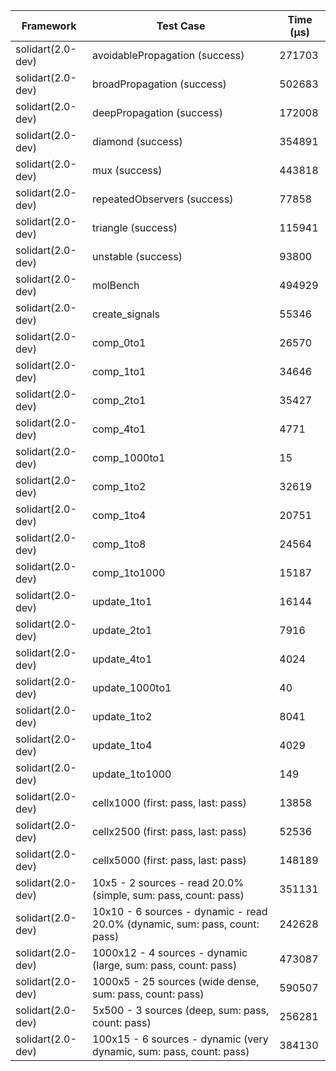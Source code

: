 | Framework | Test Case | Time (μs) |
| --- | --- | --- |
| solidart(2.0-dev) | avoidablePropagation (success) | 271703 |
| solidart(2.0-dev) | broadPropagation (success) | 502683 |
| solidart(2.0-dev) | deepPropagation (success) | 172008 |
| solidart(2.0-dev) | diamond (success) | 354891 |
| solidart(2.0-dev) | mux (success) | 443818 |
| solidart(2.0-dev) | repeatedObservers (success) | 77858 |
| solidart(2.0-dev) | triangle (success) | 115941 |
| solidart(2.0-dev) | unstable (success) | 93800 |
| solidart(2.0-dev) | molBench | 494929 |
| solidart(2.0-dev) | create_signals | 55346 |
| solidart(2.0-dev) | comp_0to1 | 26570 |
| solidart(2.0-dev) | comp_1to1 | 34646 |
| solidart(2.0-dev) | comp_2to1 | 35427 |
| solidart(2.0-dev) | comp_4to1 | 4771 |
| solidart(2.0-dev) | comp_1000to1 | 15 |
| solidart(2.0-dev) | comp_1to2 | 32619 |
| solidart(2.0-dev) | comp_1to4 | 20751 |
| solidart(2.0-dev) | comp_1to8 | 24564 |
| solidart(2.0-dev) | comp_1to1000 | 15187 |
| solidart(2.0-dev) | update_1to1 | 16144 |
| solidart(2.0-dev) | update_2to1 | 7916 |
| solidart(2.0-dev) | update_4to1 | 4024 |
| solidart(2.0-dev) | update_1000to1 | 40 |
| solidart(2.0-dev) | update_1to2 | 8041 |
| solidart(2.0-dev) | update_1to4 | 4029 |
| solidart(2.0-dev) | update_1to1000 | 149 |
| solidart(2.0-dev) | cellx1000 (first: pass, last: pass) | 13858 |
| solidart(2.0-dev) | cellx2500 (first: pass, last: pass) | 52536 |
| solidart(2.0-dev) | cellx5000 (first: pass, last: pass) | 148189 |
| solidart(2.0-dev) | 10x5 - 2 sources - read 20.0% (simple, sum: pass, count: pass) | 351131 |
| solidart(2.0-dev) | 10x10 - 6 sources - dynamic - read 20.0% (dynamic, sum: pass, count: pass) | 242628 |
| solidart(2.0-dev) | 1000x12 - 4 sources - dynamic (large, sum: pass, count: pass) | 473087 |
| solidart(2.0-dev) | 1000x5 - 25 sources (wide dense, sum: pass, count: pass) | 590507 |
| solidart(2.0-dev) | 5x500 - 3 sources (deep, sum: pass, count: pass) | 256281 |
| solidart(2.0-dev) | 100x15 - 6 sources - dynamic (very dynamic, sum: pass, count: pass) | 384130 |
